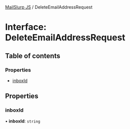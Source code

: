 [MailSlurp JS](../README.md) / DeleteEmailAddressRequest

# Interface: DeleteEmailAddressRequest

## Table of contents

### Properties

- [inboxId](DeleteEmailAddressRequest.md#inboxid)

## Properties

### inboxId

• **inboxId**: `string`
